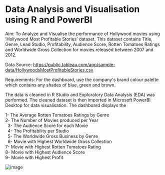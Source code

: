 # Data Analysis and Visualisation using R and PowerBI

Aim: To Analyze and Visualise the performance of Hollywood movies using ‘Hollywood Most Profitable Stories’ dataset. This dataset contains Title, Genre, Lead Studio, Profitability, Audience Score, Rotten Tomatoes Ratings and Worldwide Gross Collection for movies released between 2007 and 2012. 

Data Source: https://public.tableau.com/app/sample-data/HollywoodsMostProfitableStories.csv

Requirements: For the dashboard, use the company's brand colour palette which contains any shades of blue, green and brown.  

The data is cleaned in R Studio and Exploratory Data Analysis (EDA) was performed. The cleaned dataset is then imported in Microsoft PowerBI Desktop for data visualisation. The dashboard displays the 

1- The Average Rotten Tomatoes Ratings by Genre<br/>
2- The Number of Movies produced per Year<br/> 
3- The Audience Score for each Movie<br/>  
4- The Profitability per Studio<br/> 
5- The Worldwide Gross Business by Genre<br/> 
6- Movie with Highest Worldwide Gross Collection<br/>
7- Movie with Highest Rotten Tomatoes Rating<br/>
8- Movie with Highest Audience Score<br/>
9- Movie with Highest Profit<br/>

![image](https://user-images.githubusercontent.com/110288870/220481446-d272882c-56a0-4216-bcfc-93b3c8b647e7.png)

